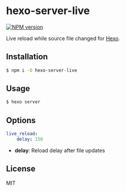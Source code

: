 # hexo-server-live

[![NPM version](https://badge.fury.io/js/hexo-server-live.svg)](https://www.npmjs.com/package/hexo-server-live)

Live reload while source file changed for [Hexo].

## Installation

```bash
$ npm i -D hexo-server-live
```

## Usage

```bash
$ hexo server
```

## Options

```yaml
live_reload:
    delay: 150
```

- **delay**: Reload delay after file updates

## License

MIT

[hexo]: https://hexo.io